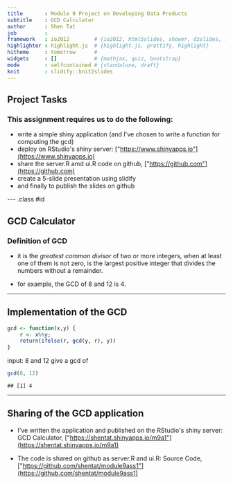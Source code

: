 ```yaml
---
title       : Module 9 Project on Developing Data Products
subtitle    : GCD Calculator
author      : Shen Tat
job         : 
framework   : io2012        # {io2012, html5slides, shower, dzslides, ...}
highlighter : highlight.js  # {highlight.js, prettify, highlight}
hitheme     : tomorrow      # 
widgets     : []            # {mathjax, quiz, bootstrap}
mode        : selfcontained # {standalone, draft}
knit        : slidify::knit2slides
---
```


<!-- slide 2 -->
## Project Tasks

### This assignment requires us to do the following:
* write a simple shiny application (and I've chosen to write a function for computing the gcd)
* deploy on RStudio's shiny server: ["https://www.shinyapps.io"](https://www.shinyapps.io)
* share the server.R amd ui.R code on github, ["https://github.com"](https://github.com)
* create a 5-slide presentation using slidify
* and finally to publish the slides on github

--- .class #id 

<!-- slide 3 -->
## GCD Calculator

### Definition of GCD

* it is the _greatest common divisor_ of two or more integers, when at least one of them is not zero, is the largest positive integer that divides the numbers without a remainder. 

* for example, the GCD of 8 and 12 is 4.

---

<!-- slide 4 -->
## Implementation of the GCD
<!-- function to compute the gcd for two numbers -->

```r
gcd <- function(x,y) {
    r <- x%%y;
    return(ifelse(r, gcd(y, r), y))
}
```
input: 8 and 12 give a gcd of

```r
gcd(8, 12)
```

```
## [1] 4
```

---

<!-- slide 5 -->
## Sharing of the GCD application
* I've written the application and published on the RStudio's shiny server: GCD Calculator, ["https://shentat.shinyapps.io/m9a1"](https://shentat.shinyapps.io/m9a1)

* The code is shared on github as server.R and ui.R: Source Code, ["https://github.com/shentat/module9ass1"](https://github.com/shentat/module9ass1)


